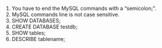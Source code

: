1. You have to end the MySQL commands with a “semicolon;”.
2. MySQL commands line is not case sensitive.
3. SHOW DATABASES;
4. CREATE DATABASE testdb;
5. SHOW tables;
6. DESCRIBE tablename;